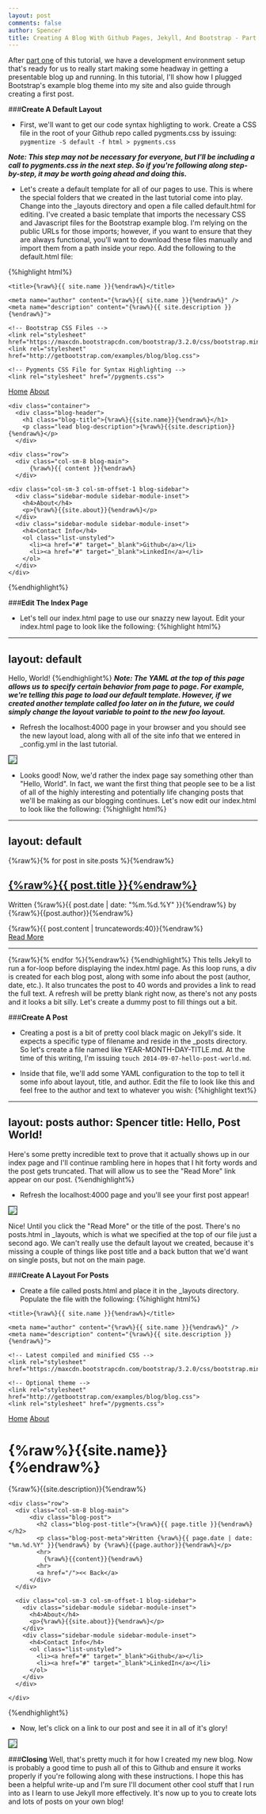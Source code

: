 ```yaml
---
layout: post
comments: false
author: Spencer
title: Creating A Blog With Github Pages, Jekyll, And Bootstrap - Part 2
---
```


After [part one](../06/creating-a-blog-1.html) of this tutorial, we have a development environment setup that's ready for us to really start making some headway in getting a presentable blog up and running. In this tutorial, I'll show how I plugged Bootstrap's example blog theme into my site and also guide through creating a first post.

###**Create A Default Layout**

* First, we'll want to get our code syntax highligting to work. Create a CSS file in the root of your Github repo called pygments.css by issuing: ```pygmentize -S default -f html > pygments.css```

***Note: This step may not be necessary for everyone, but I'll be including a call to pygments.css in the next step. So if you're following along step-by-step, it may be worth going ahead and doing this.***

* Let's create a default template for all of our pages to use. This is where the special folders that we created in the last tutorial come into play. Change into the _layouts directory and open a file called default.html for editing. I've created a basic template that imports the necessary CSS and Javascript files for the Bootstrap example blog. I'm relying on the public URLs for those imports; however, if you want to ensure that they are always functional, you'll want to download these files manually and import them from a path inside your repo. Add the following to the default.html file:

{%highlight html%}
<!DOCTYPE html>
<html>
  <head>
    <meta charset="utf-8" />
    <meta content='text/html; charset=utf-8' http-equiv='Content-Type'>
    <meta http-equiv='X-UA-Compatible' content='IE=edge'>
    <meta name='viewport' content='width=device-width, initial-scale=1.0, maximum-scale=1.0'>

    <title>{%raw%}{{ site.name }}{%endraw%}</title>

    <meta name="author" content="{%raw%}{{ site.name }}{%endraw%}" />
    <meta name="description" content="{%raw%}{{ site.description }}{%endraw%}">

    <!-- Bootstrap CSS Files -->
    <link rel="stylesheet" href="https://maxcdn.bootstrapcdn.com/bootstrap/3.2.0/css/bootstrap.min.css">
    <link rel="stylesheet" href="http://getbootstrap.com/examples/blog/blog.css">
    
    <!-- Pygments CSS File for Syntax Highlighting -->
    <link rel="stylesheet" href="/pygments.css">

  </head>

  <body>

  <div class="blog-masthead navbar-fixed-top">
      <div class="container">
        <nav class="blog-nav">
          <a class="blog-nav-item" href="#">Home</a>
          <a class="blog-nav-item" href="#">About</a>
        </nav>
      </div>
    </div>

    <div class="container">
      <div class="blog-header">
        <h1 class="blog-title">{%raw%}{{site.name}}{%endraw%}</h1>
        <p class="lead blog-description">{%raw%}{{site.description}}{%endraw%}</p>
      </div>

    <div class="row">
      <div class="col-sm-8 blog-main">
          {%raw%}{{ content }}{%endraw%}
      </div>

    <div class="col-sm-3 col-sm-offset-1 blog-sidebar">
      <div class="sidebar-module sidebar-module-inset">
        <h4>About</h4>
        <p>{%raw%}{{site.about}}{%endraw%}</p>
      </div>
      <div class="sidebar-module sidebar-module-inset">
        <h4>Contact Info</h4>
        <ol class="list-unstyled">
          <li><a href="#" target="_blank">Github</a></li>
          <li><a href="#" target="_blank">LinkedIn</a></li>
        </ol>
      </div>
    </div>
  </div>
  </div>

  <!-- Bootstrap JS Files -->
  <script src="https://ajax.googleapis.com/ajax/libs/jquery/1.11.1/jquery.min.js"></script>
  <script src="https://maxcdn.bootstrapcdn.com/bootstrap/3.2.0/js/bootstrap.min.js"></script>

  </body>
</html>
{%endhighlight%}

###**Edit The Index Page**

* Let's tell our index.html page to use our snazzy new layout. Edit your index.html page to look like the following:
{%highlight html%}
---
layout: default
---

Hello, World!
{%endhighlight%}
***Note: The YAML at the top of this page allows us to specify certain behavior from page to page. For example, we're telling this page to load our default template. However, if we created another template called foo later on in the future, we could simply change the layout variable to point to the new foo layout.***


* Refresh the localhost:4000 page in your browser and you should see the new layout load, along with all of the site info that we entered in _config.yml in the last tutorial.
<a href="/img/posts/2014-09-07-creating-a-blog-2/bootstrap-loaded.png">
  <img src="/img/posts/2014-09-07-creating-a-blog-2/bootstrap-loaded.png" style="max-width:100%; border:solid 1px;"/>
</a>

* Looks good! Now, we'd rather the index page say something other than "Hello, World". In fact, we want the first thing that people see to be a list of all of the highly interesting and potentially life changing posts that we'll be making as our blogging continues. Let's now edit our index.html to look like the following:
{%highlight html%}
---
layout: default
---

{%raw%}{% for post in site.posts %}{%endraw%}
    <div class="blog-post">
      <h2 class="blog-post-title"><a href="{{ site.baseurl }}{{ post.url }}">{%raw%}{{ post.title }}{%endraw%}</a></h2>
      <p class="blog-post-meta">Written {%raw%}{{ post.date | date: "%m.%d.%Y" }}{%endraw%} by {%raw%}{{post.author}}{%endraw%}</p>
        {%raw%}{{ post.content | truncatewords:40}}{%endraw%}  
      <a href="{{ site.baseurl }}{{ post.url }}" class="read-more">Read More</a>
      <hr>
    </div>
{%raw%}{% endfor %}{%endraw%}
{%endhighlight%}
This tells Jekyll to run a for-loop before displaying the index.html page. As this loop runs, a div is created for each blog post, along with some info about the post (author, date, etc.). It also truncates the post to 40 words and provides a link to read the full text. A refresh will be pretty blank right now, as there's not any posts and it looks a bit silly. Let's create a dummy post to fill things out a bit.

###**Create A Post**
* Creating a post is a bit of pretty cool black magic on Jekyll's side. It expects a specific type of filename and reside in the _posts directory. So let's create a file named like YEAR-MONTH-DAY-TITLE.md. At the time of this writing, I'm issuing ```touch 2014-09-07-hello-post-world.md```.

* Inside that file, we'll add some YAML configuration to the top to tell it some info about layout, title, and author. Edit the file to look like this and feel free to the author and text to whatever you wish:
{%highlight text%}
---
layout: posts
author: Spencer
title: Hello, Post World!
---

Here's some pretty incredible text to prove that it actually shows up in our index page and I'll continue rambling here in hopes that I hit forty words and the post gets truncated. That will allow us to see the "Read More" link appear on our post.
{%endhighlight%}

* Refresh the localhost:4000 page and you'll see your first post appear!
<a href="/img/posts/2014-09-07-creating-a-blog-2/first-post.png">
  <img src="/img/posts/2014-09-07-creating-a-blog-2/first-post.png" style="max-width:100%; border:solid 1px;"/>
</a>

Nice! Until you click the "Read More" or the title of the post. There's no posts.html in _layouts, which is what we specified at the top of our file just a second ago. We can't really use the default layout we created, because it's missing a couple of things like post title and a back button that we'd want on single posts, but not on the main page.

###**Create A Layout For Posts**
* Create a file called posts.html and place it in the _layouts directory. Populate the file with the following:
{%highlight html%}
<!DOCTYPE html>
<html>
  <head>
    <meta charset="utf-8" />
    <meta content='text/html; charset=utf-8' http-equiv='Content-Type'>
    <meta http-equiv='X-UA-Compatible' content='IE=edge'>
    <meta name='viewport' content='width=device-width, initial-scale=1.0, maximum-scale=1.0'>

    <title>{%raw%}{{ site.name }}{%endraw%}</title>

    <meta name="author" content="{%raw%}{{ site.name }}{%endraw%}" />
    <meta name="description" content="{%raw%}{{ site.description }}{%endraw%}">

    <!-- Latest compiled and minified CSS -->
    <link rel="stylesheet" href="https://maxcdn.bootstrapcdn.com/bootstrap/3.2.0/css/bootstrap.min.css">

    <!-- Optional theme -->
    <link rel="stylesheet" href="http://getbootstrap.com/examples/blog/blog.css">
    <link rel="stylesheet" href="/pygments.css">
  </head>

  <body>

  <div class="blog-masthead navbar-fixed-top">
    <div class="container">
      <nav class="blog-nav">
        <a class="blog-nav-item" href="/">Home</a>
        <a class="blog-nav-item" href="#">About</a>
      </nav>
    </div>
  </div>

  <div class="container">
    <div class="blog-header">
      <h1 class="blog-title">{%raw%}{{site.name}}{%endraw%}</h1>
      <p class="lead blog-description">{%raw%}{{site.description}}{%endraw%}</p>
    </div>

    <div class="row">
      <div class="col-sm-8 blog-main">
          <div class="blog-post">   
            <h2 class="blog-post-title">{%raw%}{{ page.title }}{%endraw%}</h2>
            <p class="blog-post-meta">Written {%raw%}{{ page.date | date: "%m.%d.%Y" }}{%endraw%} by {%raw%}{{page.author}}{%endraw%}</p>
            <hr>
              {%raw%}{{content}}{%endraw%}
            <hr>
            <a href="/"><< Back</a>
          </div>
      </div>

      <div class="col-sm-3 col-sm-offset-1 blog-sidebar">
        <div class="sidebar-module sidebar-module-inset">
          <h4>About</h4>
          <p>{%raw%}{{site.about}}{%endraw%}</p>
        </div>
        <div class="sidebar-module sidebar-module-inset">
          <h4>Contact Info</h4>
          <ol class="list-unstyled">
            <li><a href="#" target="_blank">Github</a></li>
            <li><a href="#" target="_blank">LinkedIn</a></li>
          </ol>
        </div>
      </div>

    </div>
  </div>

  <script src="https://ajax.googleapis.com/ajax/libs/jquery/1.11.1/jquery.min.js"></script>
  <script src="https://maxcdn.bootstrapcdn.com/bootstrap/3.2.0/js/bootstrap.min.js"></script>


  </body>
</html>
{%endhighlight%}

* Now, let's click on a link to our post and see it in all of it's glory!
<a href="/img/posts/2014-09-07-creating-a-blog-2/post-layout.png">
  <img src="/img/posts/2014-09-07-creating-a-blog-2/post-layout.png" style="max-width:100%; border:solid 1px;"/>
</a>

###**Closing**
Well, that's pretty much it for how I created my new blog. Now is probably a good time to push all of this to Github and ensure it works properly if you're following along with these instructions. I hope this has been a helpful write-up and I'm sure I'll document other cool stuff that I run into as I learn to use Jekyll more effectively. It's now up to you to create lots and lots of posts on your own blog!





